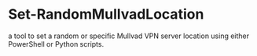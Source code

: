 # Set-RandomMullvadLocation
a tool to set a random or specific Mullvad VPN server location using either PowerShell or Python scripts.
